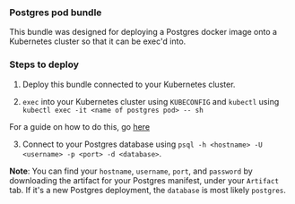 ### Postgres pod bundle

This bundle was designed for deploying a Postgres docker image onto a Kubernetes cluster so that it can be exec'd into.

### Steps to deploy

1. Deploy this bundle connected to your Kubernetes cluster.

2. `exec` into your Kubernetes cluster using `KUBECONFIG` and `kubectl` using `kubectl exec -it <name of postgres pod> -- sh`

For a guide on how to do this, go [here](https://docs.massdriver.cloud/runbooks/kubernetes/access)

3. Connect to your Postgres database using `psql -h <hostname> -U <username> -p <port> -d <database>`.

**Note**: You can find your `hostname`, `username`, `port`, and `password` by downloading the artifact for your Postgres manifest, under your `Artifact` tab. If it's a new Postgres deployment, the `database` is most likely `postgres`.
